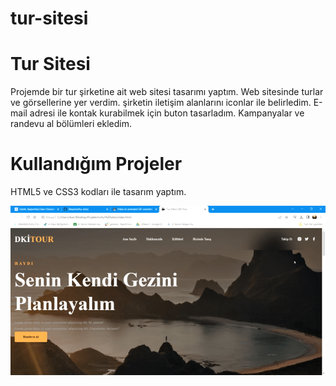 # tur-sitesi
<h1> Tur Sitesi </h1>

Projemde bir tur şirketine ait web sitesi tasarımı yaptım.
Web sitesinde turlar ve görsellerine yer verdim.
şirketin iletişim alanlarını iconlar ile belirledim.
E-mail adresi ile kontak kurabilmek için buton tasarladım.
Kampanyalar ve randevu al bölümleri ekledim.

<h1> Kullandığım Projeler </h1>
HTML5 ve CSS3 kodları ile tasarım yaptım.

![](ezgif.com-video-to-gif.gif)